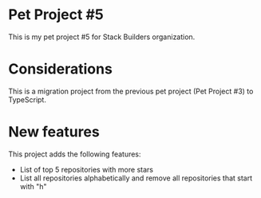 # Pet Project #5
This is my pet project #5 for Stack Builders organization.
# Considerations
This is a migration project from the previous pet project (Pet Project #3) to TypeScript.
# New features
This project adds the following features:
* List of top 5 repositories with more stars
* List all repositories alphabetically and remove all repositories that start with "h"
